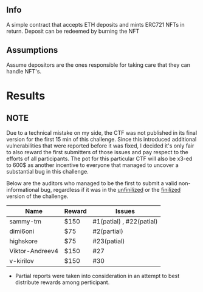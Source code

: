 ## Info
A simple contract that accepts ETH deposits and mints ERC721 NFTs in return. Deposit can be redeemed by burning the NFT

## Assumptions
Assume depositors are the ones responsible for taking care that they can handle NFT's.

# Results

## NOTE

Due to a technical mistake on my side, the CTF was not published in its final version for the first 15 min of this challenge. Since this introduced additional vulnerabilities that were reported before it was fixed, I decided it's only fair to also reward the first submitters of those issues and pay respect to the efforts of all participants. The pot for this particular CTF will also be x3-ed to 600$ as another incentive to everyone that managed to uncover a substantial bug in this challenge.

Below are the auditors who managed to be the first to submit a valid non-informational bug, regardless if it was in the [unfinilized](https://github.com/Egis-Security/CTF_Challenge/blob/e5fa79951e1b20c90d68d1cf071ccca81b51ea38/b0g0_ctf/BuggyNFTVault.sol) or the [finilized](https://github.com/Egis-Security/CTF_Challenge/blob/26b1cc25ac00177207ec25ab8ccc0a47ee8a26de/b0g0_ctf/BuggyNFTVault.sol) version of the challenge.



| Name | Reward | Issues |
|----------|----------|----------|
| sammy-tm | $150 | #1(patial) , #22(patial) |
| dimi6oni | $75 | #2(partial)|
| highskore | $75 | #23(patial) |
| Viktor-Andreev4 | $150 | #27 |
| v-kirilov | $150 | #30 |

* Partial reports were taken into consideration in an attempt to best distribute rewards among perticipant.
